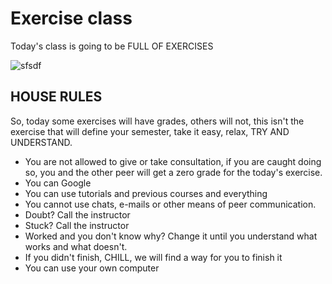 # Exercise class

Today's class is going to be FULL OF EXERCISES

![sfsdf](https://media.giphy.com/media/1jWbzlKAweG85mBzh1/giphy.gif)

## HOUSE RULES
So, today some exercises will have grades, others will not, this isn't the exercise that will define your semester, take it easy, relax, TRY AND UNDERSTAND.  

* You are not allowed to give or take consultation, if you are caught doing so, you and the other peer will get a zero grade for the today's exercise.
* You can Google
* You can use tutorials and previous courses and everything
* You cannot use chats, e-mails or other means of peer communication.
* Doubt? Call the instructor
* Stuck? Call the instructor
* Worked and you don't know why? Change it until you understand what works and what doesn't.
* If you didn't finish, CHILL, we will find a way for you to finish it
* You can use your own computer
